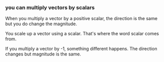 ### you can multiply vectors by scalars

When you multiply a vector by a positive scalar, the direction is the same but you do change the magnitude.

You scale up a vector using a scalar. That's where the word scalar comes from.

If you multiply a vector by -1, something different happens.  The direction changes but magnitude is the same.
